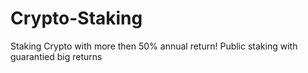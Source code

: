# Crypto-Staking
Staking Crypto with more then 50% annual return! Public staking with guarantied big returns 
